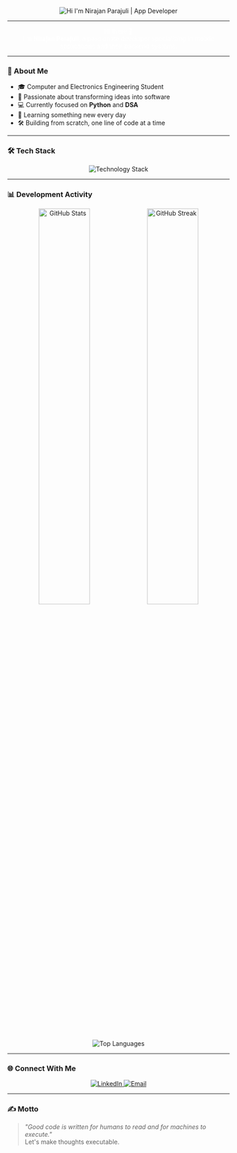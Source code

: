 <p align="center">
  <img src="https://readme-typing-svg.demolab.com?font=Fira+Code&weight=600&size=26&duration=3000&pause=1000&color=FFFFFF&center=true&width=435&lines=Hi+I'm+Nirajan+Parajuli;App+Developer" alt="Hi I'm Nirajan Parajuli | App Developer" />
</p>

---

<p align="center" style="color: white;">
  Hi there 👋 <br>
  I'm <strong>Nirajan Parajuli</strong>, a passionate developer specializing in mobile applications and their backend systems.
</p>

---

### 🚀 About Me

- 🎓 Computer and Electronics Engineering Student  
- 🧠 Passionate about transforming ideas into software  
- 💻 Currently focused on **Python** and **DSA**  
- 🌱 Learning something new every day  
- 🛠️ Building from scratch, one line of code at a time  

---

### 🛠️ Tech Stack

<p align="center">
  <img src="https://skillicons.dev/icons?i=flutter,dart,kotlin,swift,java,python,nodejs,firebase,mongodb,mysql,postman,c,cpp,git,vscode,xcode,figma,linux" alt="Technology Stack" />
</p>

---

### 📊 Development Activity

<p align="center">
  <img src="https://github-readme-stats.vercel.app/api?username=dallekhursani&show_icons=true&theme=github_dark&hide_border=true" alt="GitHub Stats" width="48%" />
  <img src="https://github-readme-streak-stats.herokuapp.com/?user=dallekhursani&theme=github-dark&hide_border=true" alt="GitHub Streak" width="48%" />
</p>

<p align="center">
  <img src="https://github-readme-stats.vercel.app/api/top-langs/?username=dallekhursani&layout=compact&theme=github_dark&hide_border=true&langs_count=6" alt="Top Languages" />
</p>

---

### 🌐 Connect With Me

<p align="center">
  <a href="https://www.linkedin.com/in/nirajan-parajuli-392408363" target="_blank">
    <img src="https://img.shields.io/badge/-LinkedIn-0077B5?style=for-the-badge&logo=linkedin&logoColor=white" alt="LinkedIn" />
  </a>
  <a href="mailto:nirajan.3.1415@gmail.com" target="_blank">
    <img src="https://img.shields.io/badge/-Gmail-D14836?style=for-the-badge&logo=gmail&logoColor=white" alt="Email" />
  </a>
</p>

---

### ✍️ Motto

> _"Good code is written for humans to read and for machines to execute."_  
> Let's make thoughts executable.
